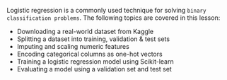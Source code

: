 Logistic regression is a commonly used technique for solving `binary classification problems`. The following topics are covered in this lesson:
* Downloading a real-world dataset from Kaggle
* Splitting a dataset into training, validation & test sets
* Imputing and scaling numeric features
* Encoding categorical columns as one-hot vectors
* Training a logistic regression model using Scikit-learn
* Evaluating a model using a validation set and test set
